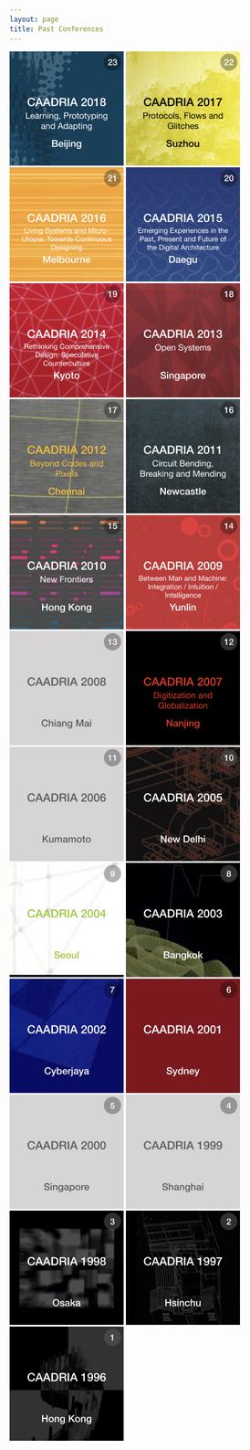 ```yaml
---
layout: page
title: Past Conferences
---
```


<a href="/conf/caadria2018/"><img src="/conf/img/caadria_thumbnail_2018.jpg" width="200" /></a> 
<a href="/conf/caadria2017/"><img src="/conf/img/caadria_thumbnail_2017.jpg" width="200" /></a> 
<a href="/conf/caadria2016/"><img src="/conf/img/caadria_thumbnail_2016.jpg" width="200" /></a> 
<a href="/conf/caadria2015/"><img src="/conf/img/caadria_thumbnail_2015.jpg" width="200" /></a> 
<a href="/conf/caadria2014/"><img src="/conf/img/caadria_thumbnail_2014.jpg" width="200" /></a> 
<a href="/conf/caadria2013/"><img src="/conf/img/caadria_thumbnail_2013.jpg" width="200" /></a> 
<a href="/conf/caadria2012/"><img src="/conf/img/caadria_thumbnail_2012.jpg" width="200" /></a> 
<a href="/conf/caadria2011/"><img src="/conf/img/caadria_thumbnail_2011.jpg" width="200" /></a> 
<a href="/conf/caadria2010/"><img src="/conf/img/caadria_thumbnail_2010.jpg" width="200" /></a> 
<a href="/conf/caadria2009/"><img src="/conf/img/caadria_thumbnail_2009.jpg" width="200" /></a> 
<a href="/conf/caadria2008/"><img src="/conf/img/caadria_thumbnail_2008.jpg" width="200" /></a> 
<a href="/conf/caadria2007/"><img src="/conf/img/caadria_thumbnail_2007.jpg" width="200" /></a> 
<a href="/conf/caadria2006/"><img src="/conf/img/caadria_thumbnail_2006.jpg" width="200" /></a> 
<a href="/conf/caadria2005/"><img src="/conf/img/caadria_thumbnail_2005.jpg" width="200" /></a> 
<a href="/conf/caadria2004/"><img src="/conf/img/caadria_thumbnail_2004.jpg" width="200" /></a> 
<a href="/conf/caadria2003/"><img src="/conf/img/caadria_thumbnail_2003.jpg" width="200" /></a> 
<a href="/conf/caadria2002/"><img src="/conf/img/caadria_thumbnail_2002.jpg" width="200" /></a> 
<a href="/conf/caadria2001/"><img src="/conf/img/caadria_thumbnail_2001.jpg" width="200" /></a> 
<a href="/conf/caadria2000/"><img src="/conf/img/caadria_thumbnail_2000.jpg" width="200" /></a> 
<a href="/conf/caadria1999/"><img src="/conf/img/caadria_thumbnail_1999.jpg" width="200" /></a> 
<a href="/conf/caadria1998/"><img src="/conf/img/caadria_thumbnail_1998.jpg" width="200" /></a> 
<a href="/conf/caadria1997/"><img src="/conf/img/caadria_thumbnail_1997.jpg" width="200" /></a> 
<a href="/conf/caadria1996/"><img src="/conf/img/caadria_thumbnail_1996.jpg" width="200" /></a> 

